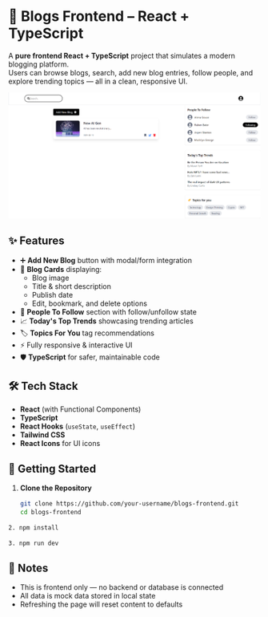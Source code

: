 # 📰 Blogs Frontend – React + TypeScript

A **pure frontend React + TypeScript** project that simulates a modern blogging platform.  
Users can browse blogs, search, add new blog entries, follow people, and explore trending topics — all in a clean, responsive UI.

![Project Preview](./preview.png)

## ✨ Features

- ➕ **Add New Blog** button with modal/form integration
- 📄 **Blog Cards** displaying:
  - Blog image
  - Title & short description
  - Publish date
  - Edit, bookmark, and delete options
- 👥 **People To Follow** section with follow/unfollow state
- 📈 **Today's Top Trends** showcasing trending articles
- 🏷 **Topics For You** tag recommendations
- ⚡ Fully responsive & interactive UI
- 🛡 **TypeScript** for safer, maintainable code

## 🛠 Tech Stack

- **React** (with Functional Components)
- **TypeScript**
- **React Hooks** (`useState`, `useEffect`)
- **Tailwind CSS**
- **React Icons** for UI icons


## 🚀 Getting Started

1. **Clone the Repository**
     ```bash
   git clone https://github.com/your-username/blogs-frontend.git
   cd blogs-frontend
    ```
  ```bash
2. npm install
  ```
```bash
3. npm run dev
```

## 📌 Notes
- This is frontend only — no backend or database is connected
- All data is mock data stored in local state
- Refreshing the page will reset content to defaults

